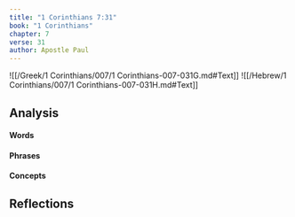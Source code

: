 ```yaml
---
title: "1 Corinthians 7:31"
book: "1 Corinthians"
chapter: 7
verse: 31
author: Apostle Paul
---
```

![[/Greek/1 Corinthians/007/1 Corinthians-007-031G.md#Text]]
![[/Hebrew/1 Corinthians/007/1 Corinthians-007-031H.md#Text]]

## Analysis

#### Words

#### Phrases

#### Concepts

## Reflections
